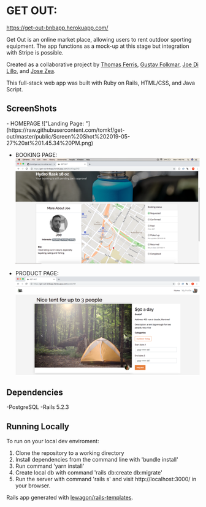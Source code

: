 # GET OUT:
https://get-out-bnbapp.herokuapp.com/

Get Out is an online market place, allowing users to rent outdoor sporting equipment. The app functions as a mock-up at this stage but integration with Stripe is possible.   

Created as a collaborative project by <a href="https://github.com/tomkf">Thomas Ferris</a>, <a href="https://github.com/gfmar">Gustav Folkmar</a>, <a href="https://github.com/jdilillo">Joe Di Lillo</a>, and <a href="https://github.com/zeajose">Jose Zea</a>.

This full-stack web app was built with Ruby on Rails, HTML/CSS, and Java Script. 



## ScreenShots
<div>
- HOMEPAGE
!["Landing Page: "](https://raw.githubusercontent.com/tomkf/get-out/master/public/Screen%20Shot%202019-05-27%20at%201.45.34%20PM.png)

- BOOKING PAGE:
!["Booking Page: "](https://raw.githubusercontent.com/tomkf/get-out/master/public/Screen%20Shot%202019-05-27%20at%201.46.38%20PM.png)

- PRODUCT PAGE:
!["PRODUCT Page: "](https://raw.githubusercontent.com/tomkf/get-out/master/public/Screen%20Shot%202019-05-27%20at%202.24.01%20PM.png)
<div>



## Dependencies
-PostgreSQL
-Rails 5.2.3

## Running Locally  

To run on your local dev enviroment:
1. Clone the repository to a working directory
2. Install dependencies from the command line with  'bundle install'
3. Run command 'yarn install'
4. Create local db with command 'rails db:create db:migrate'
5. Run the server with command 'rails s' and visit http://localhost:3000/ in your browser.

Rails app generated with [lewagon/rails-templates](https://github.com/lewagon/rails-templates).
